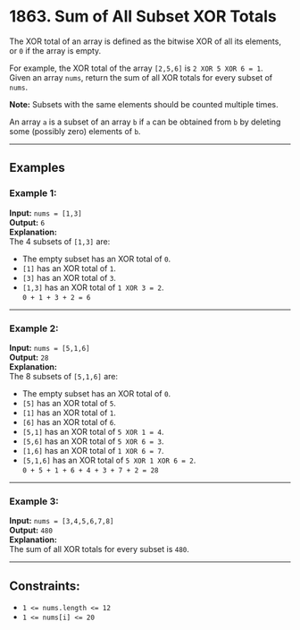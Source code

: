 # 1863. Sum of All Subset XOR Totals

The XOR total of an array is defined as the bitwise XOR of all its elements, or `0` if the array is empty.

For example, the XOR total of the array `[2,5,6]` is `2 XOR 5 XOR 6 = 1`.  
Given an array `nums`, return the sum of all XOR totals for every subset of `nums`.

**Note:** Subsets with the same elements should be counted multiple times.

An array `a` is a subset of an array `b` if `a` can be obtained from `b` by deleting some (possibly zero) elements of `b`.

---

## Examples

### Example 1:
**Input:** `nums = [1,3]`  
**Output:** `6`  
**Explanation:**  
The 4 subsets of `[1,3]` are:  
- The empty subset has an XOR total of `0`.  
- `[1]` has an XOR total of `1`.  
- `[3]` has an XOR total of `3`.  
- `[1,3]` has an XOR total of `1 XOR 3 = 2`.  
`0 + 1 + 3 + 2 = 6`

---

### Example 2:
**Input:** `nums = [5,1,6]`  
**Output:** `28`  
**Explanation:**  
The 8 subsets of `[5,1,6]` are:  
- The empty subset has an XOR total of `0`.  
- `[5]` has an XOR total of `5`.  
- `[1]` has an XOR total of `1`.  
- `[6]` has an XOR total of `6`.  
- `[5,1]` has an XOR total of `5 XOR 1 = 4`.  
- `[5,6]` has an XOR total of `5 XOR 6 = 3`.  
- `[1,6]` has an XOR total of `1 XOR 6 = 7`.  
- `[5,1,6]` has an XOR total of `5 XOR 1 XOR 6 = 2`.  
`0 + 5 + 1 + 6 + 4 + 3 + 7 + 2 = 28`

---

### Example 3:
**Input:** `nums = [3,4,5,6,7,8]`  
**Output:** `480`  
**Explanation:**  
The sum of all XOR totals for every subset is `480`.

---

## Constraints:
- `1 <= nums.length <= 12`
- `1 <= nums[i] <= 20`